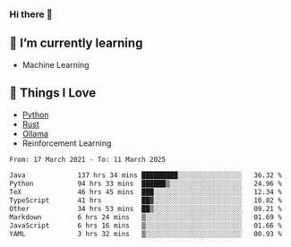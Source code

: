 ### Hi there 👋
<!-- ## About Me -->

## 🌱 I’m currently learning
- Machine Learning

## 🥰 Things I Love
- [Python](https://www.python.org/) 
- [Rust](https://www.rust-lang.org/)
- [Ollama](https://ollama.com)
- Reinforcement Learning

<!--START_SECTION:waka-->

```txt
From: 17 March 2021 - To: 11 March 2025

Java             137 hrs 34 mins █████████░░░░░░░░░░░░░░░░   36.32 %
Python           94 hrs 33 mins  ██████▒░░░░░░░░░░░░░░░░░░   24.96 %
TeX              46 hrs 45 mins  ███░░░░░░░░░░░░░░░░░░░░░░   12.34 %
TypeScript       41 hrs          ██▓░░░░░░░░░░░░░░░░░░░░░░   10.82 %
Other            34 hrs 53 mins  ██▒░░░░░░░░░░░░░░░░░░░░░░   09.21 %
Markdown         6 hrs 24 mins   ▒░░░░░░░░░░░░░░░░░░░░░░░░   01.69 %
JavaScript       6 hrs 16 mins   ▒░░░░░░░░░░░░░░░░░░░░░░░░   01.66 %
YAML             3 hrs 32 mins   ▒░░░░░░░░░░░░░░░░░░░░░░░░   00.93 %
```

<!--END_SECTION:waka-->

<!--
**CharlesC03/CharlesC03** is a ✨ _special_ ✨ repository because its `README.md` (this file) appears on your GitHub profile.

Here are some ideas to get you started:

- 🔭 I’m currently working on ...
- 🌱 I’m currently learning ...
- 👯 I’m looking to collaborate on ...
- 🤔 I’m looking for help with ...
- 💬 Ask me about ...
- 📫 How to reach me: ...
- 😄 Pronouns: ...
- ⚡ Fun fact: ...
-->
